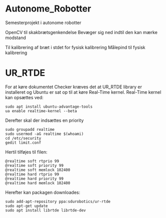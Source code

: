 # Autonome_Robotter
 Semesterprojekt i autonome robotter

OpenCV til skakbrætsgenkendelse
Bevæger sig ned indtil den kan mærke modstand

Til kalibrering af bræt i stdet for fysisk kalibrering
Målepind til fysisk kalibrering 

# UR_RTDE
For at køre dokumentet Checker kræves det at UR_RTDE library er installeret og Ubuntu er sat op til at køre Real-Time kernel.
Real-Time kernel kan opsættes ved:

```
sudo apt install ubuntu-advantage-tools
ua enable realtime-kernel --beta
```
Derefter skal der indsættes en priority
```
sudo groupadd realtime
sudo usermod -aG realtime $(whoami)
cd /etc/security
gedit limit.conf
```
Hertil tilføjes til filen:
```
@realtime soft rtprio 99
@realtime soft priority 99
@realtime soft memlock 102400
@realtime hard rtprio 99
@realtime hard priority 99
@realtime hard memlock 102400
```
Herefter kan packagen downloades:
```
sudo add-apt-repository ppa:sdurobotics/ur-rtde
sudo apt-get update
sudo apt install librtde librtde-dev
```
